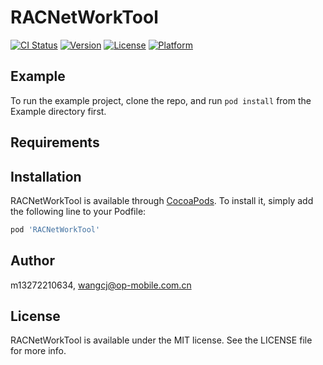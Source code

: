 # RACNetWorkTool

[![CI Status](https://img.shields.io/travis/m13272210634/RACNetWorkTool.svg?style=flat)](https://travis-ci.org/m13272210634/RACNetWorkTool)
[![Version](https://img.shields.io/cocoapods/v/RACNetWorkTool.svg?style=flat)](https://cocoapods.org/pods/RACNetWorkTool)
[![License](https://img.shields.io/cocoapods/l/RACNetWorkTool.svg?style=flat)](https://cocoapods.org/pods/RACNetWorkTool)
[![Platform](https://img.shields.io/cocoapods/p/RACNetWorkTool.svg?style=flat)](https://cocoapods.org/pods/RACNetWorkTool)

## Example

To run the example project, clone the repo, and run `pod install` from the Example directory first.

## Requirements

## Installation

RACNetWorkTool is available through [CocoaPods](https://cocoapods.org). To install
it, simply add the following line to your Podfile:

```ruby
pod 'RACNetWorkTool'
```

## Author

m13272210634, wangcj@op-mobile.com.cn

## License

RACNetWorkTool is available under the MIT license. See the LICENSE file for more info.
